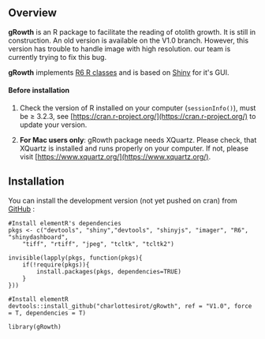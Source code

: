## Overview

**gRowth** is an R package to facilitate the reading of otolith growth. It is still in construction. An old version is available on the V1.0 branch. However, this version has trouble to handle image with high resolution. our team is currently trying to fix this bug.

**gRowth** implements [R6 R classes](https://github.com/wch/R6/) and is based on [Shiny](http://shiny.rstudio.com/) for it's GUI.

#### Before installation

1. Check the version of R installed on your computer (`sessionInfo()`), must be ≥ 3.2.3, see [https://cran.r-project.org/](https://cran.r-project.org/) to update your version.

2. __For Mac users only__: gRowth package needs XQuartz. Please check, that XQuartz is installed and runs properly on your computer. If not, please visit [https://www.xquartz.org/](https://www.xquartz.org/).

## Installation

You can install the development version (not yet pushed on cran) from [GitHub](https://github.com/charlottesirot/elementR) :

```
#Install elementR's dependencies
pkgs <- c("devtools", "shiny","devtools", "shinyjs", "imager", "R6", "shinydashboard",
	"tiff", "rtiff", "jpeg", "tcltk", "tcltk2")

invisible(lapply(pkgs, function(pkgs){
	if(!require(pkgs)){
		install.packages(pkgs, dependencies=TRUE)
	}
}))

#Install elementR
devtools::install_github("charlottesirot/gRowth", ref = "V1.0", force = T, dependencies = T)

library(gRowth)
```




